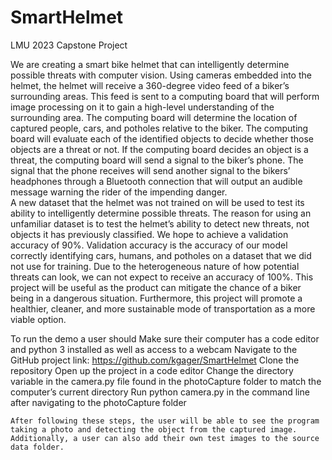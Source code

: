# SmartHelmet
LMU 2023 Capstone Project 

We are creating a smart bike helmet that can intelligently determine possible threats with computer vision. Using cameras embedded into the helmet, the helmet will receive a 360-degree video feed of a biker’s surrounding areas. This feed is sent to a computing board that will perform image processing on it to gain a high-level understanding of the surrounding area. The computing board will determine the location of captured people, cars, and potholes relative to the biker. The computing board will evaluate each of the identified objects to decide whether those objects are a threat or not. If the computing board decides an object is a threat, the computing board will send a signal to the biker’s phone. The signal that the phone receives will send another signal to the bikers’ headphones through a Bluetooth connection that will output an audible message warning the rider of the impending danger.  
	 A new dataset that the helmet was not trained on will be used to test its ability to intelligently determine possible threats. The reason for using an unfamiliar dataset is to test the helmet’s ability to detect new threats, not objects it has previously classified. We hope to achieve a validation accuracy of 90%. Validation accuracy is the accuracy of our model correctly identifying cars, humans, and potholes on a dataset that we did not use for training. Due to the heterogeneous nature of how potential threats can look, we can not expect to receive an accuracy of 100%. 
	This project will be useful as the product can mitigate the chance of a biker being in a dangerous situation. Furthermore, this project will promote a healthier, cleaner, and more sustainable mode of transportation as a more viable option.
	
To run the demo a user should
	Make sure their computer has a code editor and python 3 installed as well as access to a webcam
	Navigate to the GitHub project link: https://github.com/kgager/SmartHelmet
	Clone the repository
	Open up the project in a code editor
	Change the directory variable in the camera.py file found in the photoCapture folder to match the computer’s current directory
	Run python camera.py in the command line after navigating to the photoCapture folder
	
	After following these steps, the user will be able to see the program taking a photo and detecting the object from the captured image. Additionally, a user can also add their own test images to the source data folder. 
	
